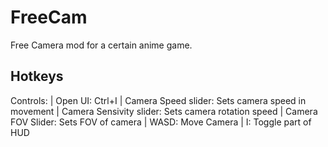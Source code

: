﻿
# FreeCam

Free Camera mod for a certain anime game.

## Hotkeys

Controls:
| Open UI: Ctrl+I
| Camera Speed slider: Sets camera speed in movement
| Camera Sensivity slider: Sets camera rotation speed
| Camera FOV Slider: Sets FOV of camera
| WASD: Move Camera
| I: Toggle part of HUD
